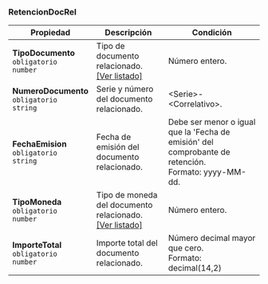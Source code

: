 ### RetencionDocRel

| **Propiedad** | **Descripción** | **Condición** |
| --- | --- | --- |
| **TipoDocumento**  <br>`obligatorio`  <br>`number` | Tipo de documento relacionado.  <br>[[Ver listado]](../Listado/TipoComprobanteRelacionadoRetencion.md) | Número entero. |
| **NumeroDocumento**  <br>`obligatorio`  <br>`string` | Serie y número del documento relacionado. | \<Serie\>-\<Correlativo\>. |
| **FechaEmision**  <br>`obligatorio`  <br>`string` | Fecha de emisión del documento relacionado. | Debe ser menor o igual que la 'Fecha de emisión' del comprobante de retención.  <br>Formato: yyyy-MM-dd. |
| **TipoMoneda**  <br>`obligatorio`  <br>`number`  | Tipo de moneda del documento relacionado.  <br>[[Ver listado]](../Listado/TipoMoneda.md) | Número entero. |
| **ImporteTotal**  <br>`obligatorio` <br>`number` | Importe total del documento relacionado. | Número decimal mayor que cero.  <br>Formato: decimal(14,2) |